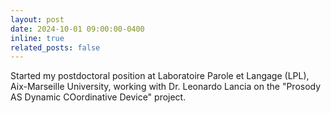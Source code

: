 ```yaml
---
layout: post
date: 2024-10-01 09:00:00-0400
inline: true
related_posts: false
---
```


Started my postdoctoral position at Laboratoire Parole et Langage (LPL), Aix-Marseille University, working with Dr. Leonardo Lancia on the "Prosody AS Dynamic COordinative Device" project.
